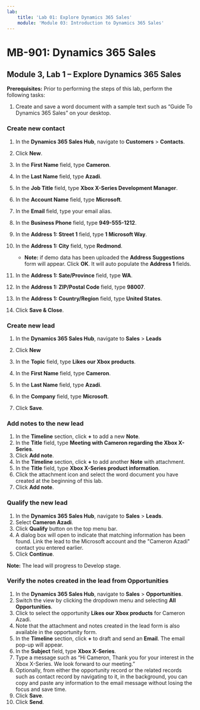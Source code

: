 ```yaml
---
lab:
    title: 'Lab 01: Explore Dynamics 365 Sales'
    module: 'Module 03: Introduction to Dynamics 365 Sales'
---
```


# MB-901: Dynamics 365 Sales
## Module 3, Lab 1 – Explore Dynamics 365 Sales

**Prerequisites:** Prior to performing the steps of this lab, perform the following tasks:

1. Create and save a word document with a sample text such as “Guide To Dynamics 365 Sales” on your desktop.

### Create new contact

1. In the **Dynamics 365 Sales Hub**, navigate to **Customers** > **Contacts**.
1. Click **New**.
1. In the **First Name** field, type **Cameron**.
1. In the **Last Name** field, type **Azadi**.
1. In the **Job Title** field, type **Xbox X-Series Development Manager**.
1. In the **Account Name** field, type **Microsoft**.
1. In the **Email** field, type your email alias.
1. In the **Business Phone** field, type **949-555-1212**.
1. In the **Address 1: Street 1** field, type **1 Microsoft Way**.
1. In the **Address 1: City** field, type **Redmond**.
    - **Note:** if demo data has been uploaded the **Address Suggestions** form will appear. Click **OK**. It will auto populate the **Address 1** fields. 
1. In the **Address 1: Sate/Province** field, type **WA**.
1. In the **Address 1: ZIP/Postal Code** field, type **98007**.
1. In the **Address 1: Country/Region** field, type **United States**.

1. Click **Save & Close**.

### Create new lead

1. In the **Dynamics 365 Sales Hub**, navigate to **Sales** > **Leads**
1. Click **New**
1. In the **Topic** field, type **Likes our Xbox products**.
1. In the **First Name** field, type **Cameron**.
1. In the **Last Name** field, type **Azadi**.
1. In the **Company** field, type **Microsoft**.

1. Click **Save**.

### Add notes to the new lead

1. In the **Timeline** section, click **+** to add a new **Note**.
1. In the **Title** field, type **Meeting with Cameron regarding the Xbox X-Series**.
1. Click **Add note**.
1. In the **Timeline** section, click **+** to add another **Note** with attachment.
1. In the **Title** field, type **Xbox X-Series product information**.
1. Click the attachment icon and select the word document you have created at the beginning of this lab.
1. Click **Add note**.

### Qualify the new lead

1. In the **Dynamics 365 Sales Hub**, navigate to **Sales** > **Leads**.
1. Select **Cameron Azadi**.
1. Click **Qualify** button on the top menu bar.
1. A dialog box will open to indicate that matching information has been found.  Link the lead to the Microsoft account and the "Cameron Azadi" contact you entered earlier.
1. Click **Continue**.

**Note:** The lead will progress to Develop stage.

### Verify the notes created in the lead from Opportunities

1. In the **Dynamics 365 Sales Hub**, navigate to **Sales** > **Opportunities**.
1. Switch the view by clicking the dropdown menu and selecting **All Opportunities**.
1. Click to select the opportunity **Likes our Xbox products** for Cameron Azadi.
1. Note that the attachment and notes created in the lead form is also available in the opportunity form. 
1. In the **Timeline** section, click **+** to draft and send an **Email**. The email pop-up will appear.
1. In the **Subject** field, type **Xbox X-Series**.
1. Type a message such as “Hi Cameron, Thank you for your interest in the Xbox X-Series. We look forward to our meeting.” 
1. Optionally, from either the opportunity record or the related records such as contact record by navigating to it, in the background, you can copy and paste any information to the email message without losing the focus and save time.
1. Click **Save**.
1. Click **Send**.




